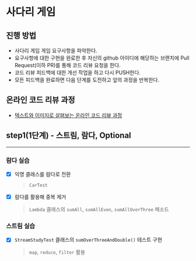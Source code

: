 # 사다리 게임
## 진행 방법
* 사다리 게임 게임 요구사항을 파악한다.
* 요구사항에 대한 구현을 완료한 후 자신의 github 아이디에 해당하는 브랜치에 Pull Request(이하 PR)를 통해 코드 리뷰 요청을 한다.
* 코드 리뷰 피드백에 대한 개선 작업을 하고 다시 PUSH한다.
* 모든 피드백을 완료하면 다음 단계를 도전하고 앞의 과정을 반복한다.

## 온라인 코드 리뷰 과정
* [텍스트와 이미지로 살펴보는 온라인 코드 리뷰 과정](https://github.com/nextstep-step/nextstep-docs/tree/master/codereview)


## step1(1단계) - 스트림, 람다, Optional

---

### 람다 실습
- [x] 익명 클래스를 람다로 전환
  > `CarTest`
- [x] 람다를 활용해 중복 제거
  > `Lambda` 클래스의 `sumAll`, `sumAllEven`, `sumAllOverThree` 메소드

### 스트림 실습
- [x] `StreamStudyTest` 클래스의 `sumOverThreeAndDouble()` 테스트 구현
  > `map`, `reduce`, `filter` 활용